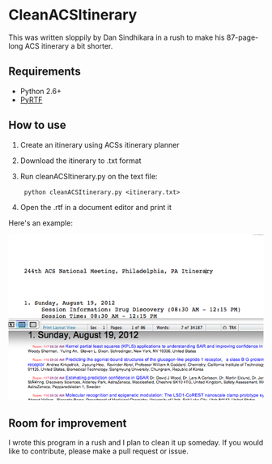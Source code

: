 # CleanACSItinerary
This was written sloppily by Dan Sindhikara in a rush
to make his 87-page-long ACS itinerary a bit shorter.

## Requirements
* Python 2.6+
* [PyRTF](http://sourceforge.net/projects/pyrtf/)

## How to use
1. Create an itinerary using ACSs itinerary planner
2. Download the itinerary to .txt format
3. Run cleanACSItinerary.py on the text file:

		python cleanACSItinerary.py <itinerary.txt>
4. Open the .rtf in a document editor and print it


Here's an example:

![beforevsafter](./before_after.png)


## Room for improvement

I wrote this program in a rush and I plan to clean it up someday. If you would like to contribute, please make a pull request or issue.



